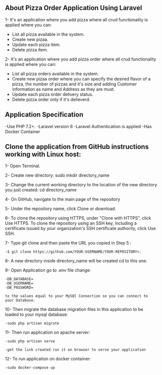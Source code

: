 
## About Pizza Order Application Using Laravel

1- It's an application where you add pizza where all crud functionality is applied where you can:

- List all pizza available in the system.
- Create new pizaa.
- Update each pizza item.
- Delete pizza item.


2- It's an application where you add pizza order where all crud functionality is applied where you can:

- List all pizza orders available in the system.
- Create new pizaa order where you can specify the desired flavor of a pizza, the number of pizzas and it's size and adding Customer information as name and Address as they are must.
- Update each pizza order delivery status.
- Delete pizza order only if it's delieverd.



## Application Specification

-Use PHP 7.2+.
-Laravel version 6
-Laravel Authentication is applied
-Has Docker Container


## Clone the application from GitHub instructions working with Linux host:

1- Open Terminal.

2- Create new directory: sudo mkdir directory_name 

3- Change the current working directory to the location of the new directory you just created: cd directory_name

4- On GitHub, navigate to the main page of the repository

5- Under the repository name, click Clone or download. 

6- To clone the repository using HTTPS, under "Clone with HTTPS", click Use HTTPS. To clone the repository using an SSH key, including a certificate issued by your organization's SSH certificate authority, click Use SSH.

7- Type git clone and then paste the URL you copied in Step 5 : 

	-$ git clone https://github.com/YOUR-USERNAME/YOUR-REPOSITORY>.

8- A new directory inside directory_name will be created cd to this one.

9- Open Application go to .env file change:

	-DB_DATABASE=
	-DB_USERNAME=
	-DB_PASSWORD=

	to the values equal to your MySQl Connection so you can connect to your Database.

10- Then migrate the database migration files in this application to be loaded to your mysql database:

	-sudo php artisan migrate

11- Then run application on apache server:

	-sudo php artisan serve

	-get the link created run it on browser to serve your application

12- To run application on docker container:

	-sudo docker-compose up



